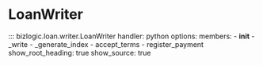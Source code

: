 # LoanWriter

::: bizlogic.loan.writer.LoanWriter
    handler: python
    options:
      members:
        - __init__
        - _write
        - _generate_index
        - accept_terms
        - register_payment
      show_root_heading: true
      show_source: true
